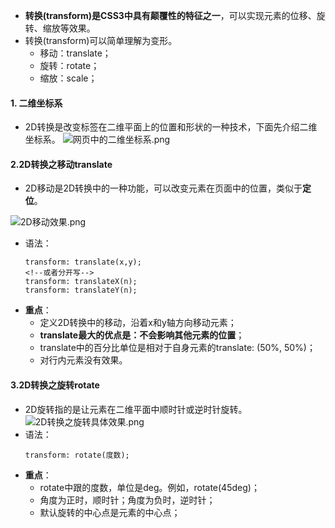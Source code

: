 - **转换(transform)是CSS3中具有颠覆性的特征之一**，可以实现元素的位移、旋转、缩放等效果。
- 转换(transform)可以简单理解为变形。
    - 移动：translate；
    - 旋转：rotate；
    - 缩放：scale；
#### 1. 二维坐标系
- 2D转换是改变标签在二维平面上的位置和形状的一种技术，下面先介绍二维坐标系。
![网页中的二维坐标系.png](https://upload-images.jianshu.io/upload_images/13407176-4c5c5caed03eaa32.png?imageMogr2/auto-orient/strip%7CimageView2/2/w/1240)
#### 2.2D转换之移动translate
- 2D移动是2D转换中的一种功能，可以改变元素在页面中的位置，类似于**定位**。

![2D移动效果.png](https://upload-images.jianshu.io/upload_images/13407176-abdc02f42ac36564.png?imageMogr2/auto-orient/strip%7CimageView2/2/w/1240)
- 语法：
    ```
    transform: translate(x,y);  
    <!--或者分开写-->
    transform: translateX(n);
    transform: translateY(n);
    ```
- **重点**：
    - 定义2D转换中的移动，沿着x和y轴方向移动元素；
    - **translate最大的优点是：不会影响其他元素的位置**；
    - translate中的百分比单位是相对于自身元素的translate: (50%, 50%)；
    - 对行内元素没有效果。
#### 3.2D转换之旋转rotate
- 2D旋转指的是让元素在二维平面中顺时针或逆时针旋转。
![2D转换之旋转具体效果.png](https://upload-images.jianshu.io/upload_images/13407176-9843ca6f293f0e9b.png?imageMogr2/auto-orient/strip%7CimageView2/2/w/1240)
- 语法：
    ```
    transform: rotate(度数);
    ```
- **重点**：
    - rotate中跟的度数，单位是deg。例如，rotate(45deg)；
    - 角度为正时，顺时针；角度为负时，逆时针；
    - 默认旋转的中心点是元素的中心点；
